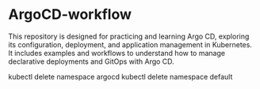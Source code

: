 # ArgoCD-workflow
This repository is designed for practicing and learning Argo CD, exploring its configuration, deployment, and application management in Kubernetes. It includes examples and workflows to understand how to manage declarative deployments and GitOps with Argo CD.


kubectl delete namespace argocd
kubectl delete namespace default